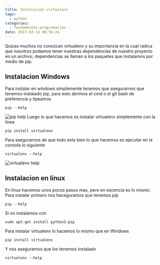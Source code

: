 ```yaml
---
title: Instalacion virtualenv
tags:
  - python
categories:
  - fundamentos-programacion
date: 2017-03-14 00:56:24
---
```


Quizas muchos no conozcan virtualenv y su importancia en la cual radica que nosotros podamos tener nuestras dependencias de nuestro proyecto en un archivo; dependencias se llaman a los paquetes que instalamos por medio de pip.
<!--more-->
## Instalacion Windows
Para instalar en windows simplemente tenemos que asegurarnos que tenemos instalado pip, para esto abrimos el cmd o el git bash de preferencia y tipeamos
```
pip --help
```
![](http://drive.google.com/uc?export=view&id=0B5eV7W42S7ndcmNOX2tkSmdiZGs "pip help")
Luego lo que hacemos es instalar virtualenv simplemente con la linea
```
pip install virtualenv
```
<!--imagen de virtualenv installado-->
Para asegurarnos de que todo esta bien lo que hacemos es ejecutar en la consola lo siguiente
```
virtualenv --help
```
![](http://drive.google.com/uc?export=view&id=0B5eV7W42S7ndUll0bHBSNGVuaDA "virtualenv help")
## Instalacion en linux
En linux hacemos unos pocos pasos mas, pero en escencia es lo mismo. Para instalar primero nos haceguramos que tenemos pip
```
pip --help
```
Si no instalamos con
```
sudo apt-get install python3-pip
```
Para instalar virtualenv lo hacemos lo mismo que en Windows
```
pip install virtualenv
```
Y nos aseguramos que los tenemos instalado
```
virtualenv --help
```
